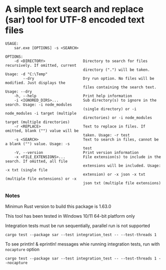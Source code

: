 # A simple text search and replace (sar) tool for UTF-8 encoded text files


    USAGE:
        sar.exe [OPTIONS] -s <SEARCH>
    
    OPTIONS:
        -d <DIRECTORY>                 Directory to search for files recursively. If omitted, current
                                       directory (".") will be taken. Usage: -d "C:\Temp"
            --dry                      Dry run option. No files will be modified. Just displays the
                                       files containing the search text. Usage: --dry
        -h, --help                     Print help information
        -i <IGNORED_DIRS>...           Sub directory(s) to ignore in the search. Usage: -i node_modules
                                       (single directory) or -i node_modules -i target (multiple
                                       directories) or -i node_modules target (multiple directories)
        -r <REPLACE>                   Text to replace in files. If omitted, blank ("") value will be
                                       taken. Usage: -r test
        -s <SEARCH>                    Text to search in files, cannot be a blank ("") value. Usage: -s
                                       test
        -V, --version                  Print version information
        -x <FILE_EXTENSIONS>...        File extension(s) to include in the search. If omitted, all file
                                       extensions will be included. Usage: -x txt (single file
                                       extension) or -x json -x txt (multiple file extensions) or -x
                                       json txt (multiple file extensions)

### Notes

Minimun Rust version to build this package is 1.63.0

This tool has been tested in Windows 10/11 64-bit platform only

Integration tests must be run sequentially, parallel run is not supported

    cargo test --package sar --test integration_test -- --test-threads 1

To see println! & eprintln! messages whie running integration tests, run with `nocapture` option

    cargo test --package sar --test integration_test -- --test-threads 1 --nocapture
